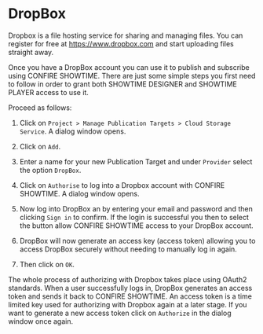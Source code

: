 # DropBox

Dropbox is a file hosting service for sharing and managing files. You can register for free at https://www.dropbox.com and start uploading files straight away.

Once you have a DropBox account you can use it to publish and subscribe using CONFIRE SHOWTIME. There are just some simple steps you first need to follow in order to grant both SHOWTIME DESIGNER and SHOWTIME PLAYER access to use it.

Proceed as follows:

1. Click on  `Project > Manage Publication Targets > Cloud Storage Service`. A dialog window opens.

2. Click on `Add`.

3. Enter a name for your new Publication Target and under `Provider` select the option `DropBox`.

4. Click on `Authorise` to log into a Dropbox account with CONFIRE SHOWTIME. A dialog window opens.

5. Now log into DropBox an by entering your email and password and then clicking `Sign in` to confirm. If the login is successful you then to select the button allow CONFIRE SHOWTIME access to your DropBox account.

6. DropBox will now generate an access key (access token) allowing you to access DropBox securely without needing to manually log in again.

7. Then click on `OK`. 
   
The whole process of authorizing with Dropbox takes place using OAuth2 standards. When a user successfully logs in, DropBox generates an access token and sends it back to CONFIRE SHOWTIME. An access token is a time limited key used for authorizing with Dropbox again at a later stage. If you want to generate a new access token click on `Authorize` in the dialog window once again.
